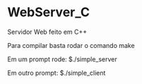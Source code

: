 # WebServer_C
Servidor Web feito em C++

Para compilar basta rodar o comando make

Em um prompt rode: $./simple_server

Em outro prompt: $./simple_client

